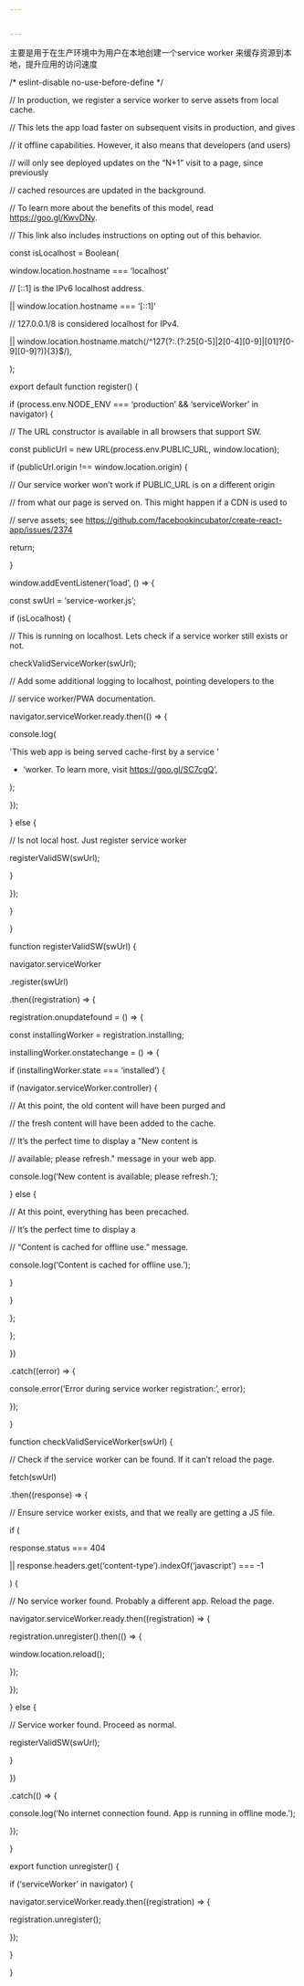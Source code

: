 ```yaml
---


---
```


<p>主要是用于在生产环境中为用户在本地创建一个service worker 来缓存资源到本地，提升应用的访问速度</p>
<p>/* eslint-disable no-use-before-define */</p>
<p>// In production, we register a service worker to serve assets from local cache.</p>
<p>// This lets the app load faster on subsequent visits in production, and gives</p>
<p>// it offline capabilities. However, it also means that developers (and users)</p>
<p>// will only see deployed updates on the “N+1” visit to a page, since previously</p>
<p>// cached resources are updated in the background.</p>
<p>// To learn more about the benefits of this model, read <a href="https://goo.gl/KwvDNy">https://goo.gl/KwvDNy</a>.</p>
<p>// This link also includes instructions on opting out of this behavior.</p>
<p>const  isLocalhost = Boolean(</p>
<p>window.location.hostname === ‘localhost’</p>
<p>// [::1] is the IPv6 localhost address.</p>
<p>|| window.location.hostname === ‘[::1]’</p>
<p>// 127.0.0.1/8 is considered localhost for IPv4.</p>
<p>|| window.location.hostname.match(/^127(?:.(?:25[0-5]|2[0-4][0-9]|[01]?[0-9][0-9]?)){3}$/),</p>
<p>);</p>
<p>export  default  function  register() {</p>
<p>if (process.env.NODE_ENV === ‘production’ &amp;&amp; ‘serviceWorker’  in  navigator) {</p>
<p>// The URL constructor is available in all browsers that support SW.</p>
<p>const  publicUrl = new  URL(process.env.PUBLIC_URL, window.location);</p>
<p>if (publicUrl.origin !== window.location.origin) {</p>
<p>// Our service worker won’t work if PUBLIC_URL is on a different origin</p>
<p>// from what our page is served on. This might happen if a CDN is used to</p>
<p>// serve assets; see <a href="https://github.com/facebookincubator/create-react-app/issues/2374">https://github.com/facebookincubator/create-react-app/issues/2374</a></p>
<p>return;</p>
<p>}</p>
<p>window.addEventListener(‘load’, () =&gt; {</p>
<p>const  swUrl = ‘service-worker.js’;</p>
<p>if (isLocalhost) {</p>
<p>// This is running on localhost. Lets check if a service worker still exists or not.</p>
<p>checkValidServiceWorker(swUrl);</p>
<p>// Add some additional logging to localhost, pointing developers to the</p>
<p>// service worker/PWA documentation.</p>
<p>navigator.serviceWorker.ready.then(() =&gt; {</p>
<p>console.log(</p>
<p>'This web app is being served cache-first by a service ’</p>
<ul>
<li>‘worker. To learn more, visit <a href="https://goo.gl/SC7cgQ">https://goo.gl/SC7cgQ</a>’,</li>
</ul>
<p>);</p>
<p>});</p>
<p>} else {</p>
<p>// Is not local host. Just register service worker</p>
<p>registerValidSW(swUrl);</p>
<p>}</p>
<p>});</p>
<p>}</p>
<p>}</p>
<p>function  registerValidSW(swUrl) {</p>
<p>navigator.serviceWorker</p>
<p>.register(swUrl)</p>
<p>.then((registration) =&gt; {</p>
<p>registration.onupdatefound = () =&gt; {</p>
<p>const  installingWorker = registration.installing;</p>
<p>installingWorker.onstatechange = () =&gt; {</p>
<p>if (installingWorker.state === ‘installed’) {</p>
<p>if (navigator.serviceWorker.controller) {</p>
<p>// At this point, the old content will have been purged and</p>
<p>// the fresh content will have been added to the cache.</p>
<p>// It’s the perfect time to display a "New content is</p>
<p>// available; please refresh." message in your web app.</p>
<p>console.log(‘New content is available; please refresh.’);</p>
<p>} else {</p>
<p>// At this point, everything has been precached.</p>
<p>// It’s the perfect time to display a</p>
<p>// “Content is cached for offline use.” message.</p>
<p>console.log(‘Content is cached for offline use.’);</p>
<p>}</p>
<p>}</p>
<p>};</p>
<p>};</p>
<p>})</p>
<p>.catch((error) =&gt; {</p>
<p>console.error(‘Error during service worker registration:’, error);</p>
<p>});</p>
<p>}</p>
<p>function  checkValidServiceWorker(swUrl) {</p>
<p>// Check if the service worker can be found. If it can’t reload the page.</p>
<p>fetch(swUrl)</p>
<p>.then((response) =&gt; {</p>
<p>// Ensure service worker exists, and that we really are getting a JS file.</p>
<p>if (</p>
<p>response.status === 404</p>
<p>|| response.headers.get(‘content-type’).indexOf(‘javascript’) === -1</p>
<p>) {</p>
<p>// No service worker found. Probably a different app. Reload the page.</p>
<p>navigator.serviceWorker.ready.then((registration) =&gt; {</p>
<p>registration.unregister().then(() =&gt; {</p>
<p>window.location.reload();</p>
<p>});</p>
<p>});</p>
<p>} else {</p>
<p>// Service worker found. Proceed as normal.</p>
<p>registerValidSW(swUrl);</p>
<p>}</p>
<p>})</p>
<p>.catch(() =&gt; {</p>
<p>console.log(‘No internet connection found. App is running in offline mode.’);</p>
<p>});</p>
<p>}</p>
<p>export  function  unregister() {</p>
<p>if (‘serviceWorker’  in  navigator) {</p>
<p>navigator.serviceWorker.ready.then((registration) =&gt; {</p>
<p>registration.unregister();</p>
<p>});</p>
<p>}</p>
<p>}</p>

